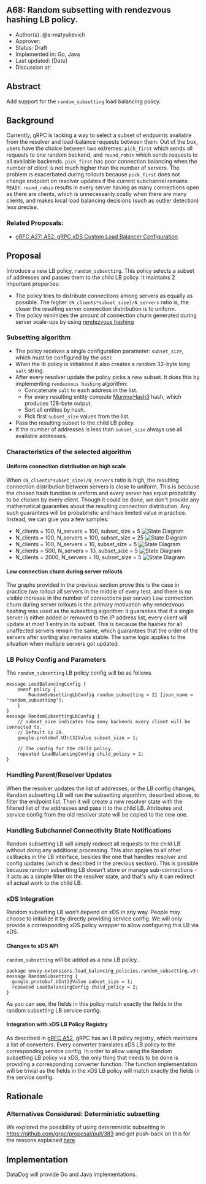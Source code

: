 A68: Random subsetting with rendezvous hashing LB policy.
----
* Author(s): @s-matyukevich
* Approver: 
* Status: Draft
* Implemented in: Go, Java
* Last updated: [Date]
* Discussion at: 

## Abstract

Add support for the `random_subsetting` load balancing policy.

## Background

Currently, gRPC is lacking a way to select a subset of endpoints available from the resolver and load-balance requests between them. Out of the box, users have the choice between two extremes: `pick_first` which sends all requests to one random backend, and `round_robin` which sends requests to all available backends. `pick_first` has poor connection balancing when the number of client is not much higher than the number of servers. The problem is exacerbated during rollouts because `pick_first` does not change endpoint on resolver updates if the current subchannel remains `READY`. `round_robin` results in every server having as many connections open as there are clients, which is unnecessarily costly when there are many clients, and makes local load balancing decisions (such as outlier detection) less precise.

### Related Proposals: 
* [gRFC A27: A52: gRPC xDS Custom Load Balancer Configuration](https://github.com/grpc/proposal/blob/master/A52-xds-custom-lb-policies.md)

## Proposal

Introduce a new LB policy, `random_subsetting`. This policy selects a subset of addresses and passes them to the child LB policy. It maintains 2 important properties:
* The policy tries to distribute connections among servers as equally as possible. The higher `(N_clients*subset_size)/N_servers` ratio is, the closer the resulting server connection distribution is to uniform.
* The policy minimizes the amount of connection churn generated during server scale-ups by using [rendezvous hashing](https://en.wikipedia.org/wiki/Rendezvous_hashing)

### Subsetting algorithm

* The policy receives a single configuration parameter: `subset_size`, which must be configured by the user.
* When the lb policy is initialized it also creates a random 32-byte long `salt` string. 
* After every resolver update the policy picks a new subset. It does this by implementing `rendezvous hashing` algorithm:
  * Concatenate `salt` to each address in the list.
  * For every resulting entity compute [MurmurHash3](https://en.wikipedia.org/wiki/MurmurHash) hash, which produces 128-byte output.
  * Sort all entities by hash.
  * Pick first `subset_size` values from the list.
* Pass the resulting subset to the child LB policy.
* If the number of addresses is less than `subset_size` always use all available addresses.

### Characteristics of the selected algorithm

#### Uniform connection distribution on high scale

When `(N_clients*subset_size)/N_servers` ratio is high, the resulting connection distribution between servers is close to uniform. This is because the chosen hash function is uniform and every server has equal probability to be chosen by every client. 
Though it could be done, we don't provide any mathematical guaranties about the resulting connection distribution. Any such guarantees will be probabilistic and have limited value in practice. Instead, we can give you a few samples:
* N_clients = 100, N_servers = 100, subset_size = 5
![State Diagram](A68_graphics/subsetting100-100-5.png)
* N_clients = 100, N_servers = 100, subset_size = 25
![State Diagram](A68_graphics/subsetting100-100-25.png)
* N_clients = 100, N_servers = 10, subset_size = 5
![State Diagram](A68_graphics/subsetting100-10-5.png)
* N_clients = 500, N_servers = 10, subset_size = 5
![State Diagram](A68_graphics/subsetting500-10-5.png)
* N_clients = 2000, N_servers = 10, subset_size = 5
![State Diagram](A68_graphics/subsetting2000-10-5.png)

#### Low connection churn during server rollouts

The graphs provided in the previous section prove this is the case in practice (we rollout all servers in the middle of every test, and there is no visible increase in the number of connections per server) Low connection churn during server rollouts is the primary motivation why rendezvous hashing was used as the subsetting algorithm: it guaranties that if a single server is either added or removed to the IP address list, every client will update at most 1 entry in its subset. This is because the hashes for all unaffected servers remain the same, which guarantees that the order of the servers after sorting also remains stable. The same logic applies to the situation when multiple servers got updated. 

### LB Policy Config and Parameters

The `random_subsetting` LB policy config will be as follows.

```
message LoadBalancingConfig {
    oneof policy {
        RandomSubsettingLbConfig random_subsetting = 21 [json_name = "random_subsetting"];
    }
}
message RandomSubsettingLbConfig {
    // subset_size indicates how many backends every client will be connected to.
    // Default is 20.
    google.protobuf.UInt32Value subset_size = 1;

    // The config for the child policy.
    repeated LoadBalancingConfig child_policy = 2;
}
```


### Handling Parent/Resolver Updates

When the resolver updates the list of addresses, or the LB config changes, Random subsetting LB will run the subsetting algorithm, described above, to filter the endpoint list. Then it will create a new resolver state with the filtered list of the addresses and pass it to the child LB. Attributes and service config from the old resolver state will be copied to the new one. 

### Handling Subchannel Connectivity State Notifications

Random subsetting LB will simply redirect all requests to the child LB without doing any additional processing. This also applies to all other callbacks in the LB interface, besides the one that handles resolver and config updates (which is described in the previous section). This is possible because random subsetting LB doesn't store or manage sub-connections - it acts as a simple filter on the resolver state, and that's why it can redirect all actual work to the child LB. 

### xDS Integration

Random subsetting LB won't depend on xDS in any way. People may choose to initialize it by directly providing service config. We will only provide a corresponding xDS policy wrapper to allow configuring this LB via xDS.

#### Changes to xDS API

`random_subsetting` will be added as a new LB policy.

```textproto
package envoy.extensions.load_balancing_policies.random_subsetting.v3;
message RandomSubsetting {
  google.protobuf.UInt32Value subset_size = 1;
  repeated LoadBalancingConfig child_policy = 2;
}
```

As you can see, the fields in this policy match exactly the fields in the random subsetting LB service config.

#### Integration with xDS LB Policy Registry
As described in [gRFC A52](https://github.com/grpc/proposal/blob/master/A52-xds-custom-lb-policies.md), gRPC has an LB policy registry, which maintains a list of converters. Every converter translates xDS LB policy to the corresponding service config. In order to allow using the Random subsetting LB policy via xDS, the only thing that needs to be done is providing a corresponding converter function. The function implementation will be trivial as the fields in the xDS LB policy will match exactly the fields in the service config.

## Rationale
### Alternatives Considered: Deterministic subsetting

We explored the possibility of using deterministic subsetting in https://github.com/grpc/proposal/pull/383  and got push-back on this for the reasons explained [here](https://github.com/grpc/proposal/pull/383#discussion_r1334587561)

## Implementation
DataDog will provide Go and Java implementations.

